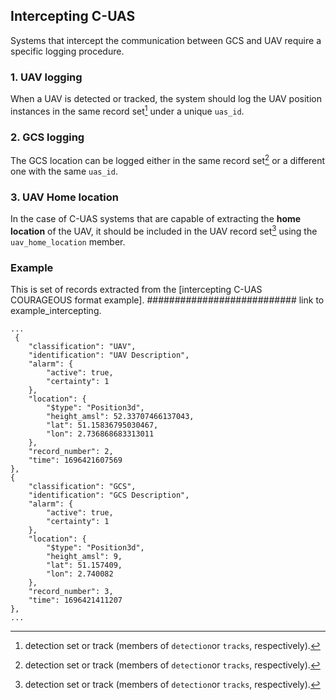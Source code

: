 ## Intercepting C-UAS

Systems that intercept the communication between GCS and UAV require a 
specific logging procedure.

### 1. UAV logging
When a UAV is detected or tracked, the system should log the UAV position
instances in the same record set[^1] under a unique `uas_id`.

### 2. GCS logging
The GCS location can be logged either in the same record set[^1] or a different one with the same
`uas_id`.

### 3. UAV Home location
In the case of C-UAS systems that are capable of extracting the **home location** of the UAV,
it should be included in the UAV record set[^1] using the `uav_home_location` member.

### Example

This is set of records extracted from the [intercepting C-UAS COURAGEOUS format example]. ########################### link to example_intercepting.

```
...
 {
    "classification": "UAV",
    "identification": "UAV Description",
    "alarm": {
        "active": true,
        "certainty": 1
    },
    "location": {
        "$type": "Position3d",
        "height_amsl": 52.33707466137043,
        "lat": 51.15836795030467,
        "lon": 2.736868683313011
    },
    "record_number": 2,
    "time": 1696421607569
},
{
    "classification": "GCS",
    "identification": "GCS Description",
    "alarm": {
        "active": true,
        "certainty": 1
    },
    "location": {
        "$type": "Position3d",
        "height_amsl": 9,
        "lat": 51.157409,
        "lon": 2.740082
    },
    "record_number": 3,
    "time": 1696421411207
},
...
```

[^1]: detection set or track (members of `detection`or `tracks`, respectively).
